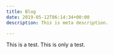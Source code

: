 ```yaml
---
title: Blog
date: 2019-05-12T06:14:34+00:00
description: This is meta description.

---
```

This is a test.  This is only a test.